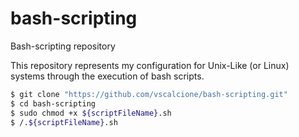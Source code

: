 # bash-scripting
Bash-scripting repository

This repository represents my configuration for Unix-Like (or Linux) systems through the execution of bash scripts.

```sh
$ git clone "https://github.com/vscalcione/bash-scripting.git"
$ cd bash-scripting
$ sudo chmod +x ${scriptFileName}.sh
$ /.${scriptFileName}.sh
```
